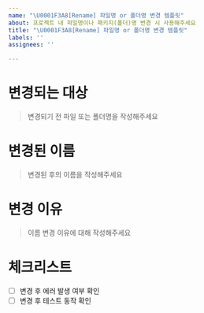 ```yaml
---
name: "\U0001F3A8[Rename] 파일명 or 폴더명 변경 템플릿"
about: 프로젝트 내 파일명이나 패키지(폴더)명 변경 시 사용해주세요
title: "\U0001F3A8[Rename] 파일명 or 폴더명 변경 템플릿"
labels: ''
assignees: ''

---
```


# 변경되는 대상
> 변경되기 전 파일 또는 폴더명을 작성해주세요

# 변경된 이름
> 변경된 후의 이름을 작성해주세요

# 변경 이유
> 이름 변경 이유에 대해 작성해주세요

# 체크리스트
- [ ] 변경 후 에러 발생 여부 확인
- [ ] 변경 후 테스트 동작 확인
